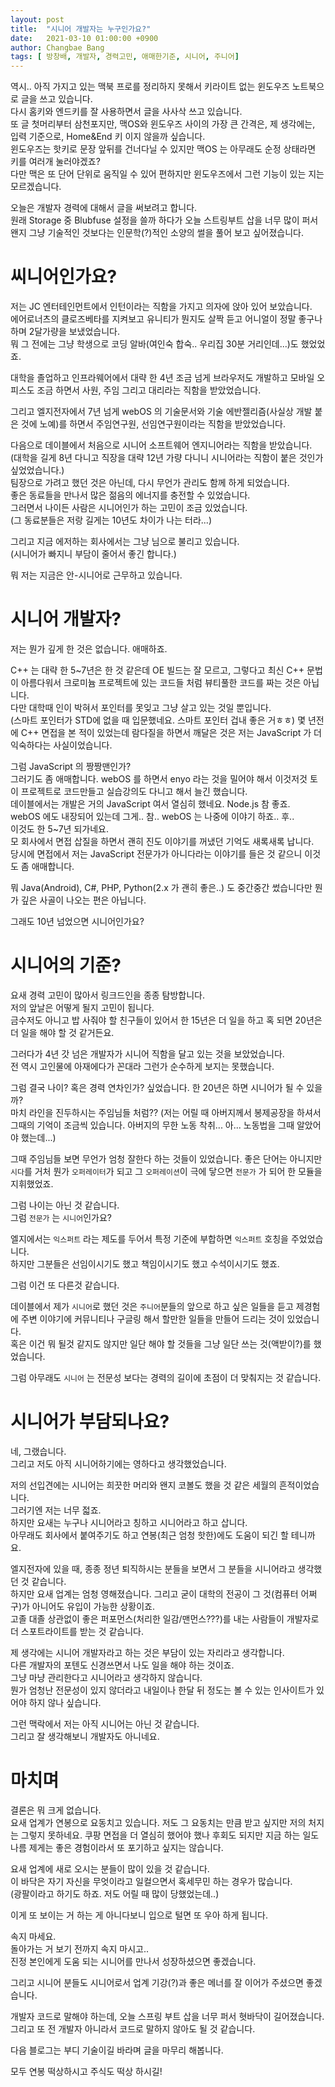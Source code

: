 ```yaml
---
layout: post
title:  "시니어 개발자는 누구인가요?"
date:   2021-03-10 01:00:00 +0900
author: Changbae Bang
tags: [ 방창배, 개발자, 경력고민, 애매한기준, 시니어, 주니어]
---
```


역시.. 아직 가지고 있는 맥북 프로를 정리하지 못해서 키라이트 없는 윈도우즈 노트북으로 글을 쓰고 있습니다.  
다시 홈키와 엔드키를 잘 사용하면서 글을 사사삭 쓰고 있습니다.  
또 글 첫머리부터 삼천포지만, 맥OS와 윈도우즈 사이의 가장 큰 간격은, 제 생각에는, 입력 기준으로, Home&End 키 이지 않을까 싶습니다.  
윈도우즈는 핫키로 문장 앞뒤를 건너다닐 수 있지만 맥OS 는 아무래도 순정 상태라면 키를 여러개 눌러야겠죠?  
다만 맥은 또 단어 단위로 움직일 수 있어 편하지만 윈도우즈에서 그런 기능이 있는 지는 모르겠습니다.  

오늘은 개발자 경력에 대해서 글을 써보려고 합니다.  
원래 Storage 중 Blubfuse 설정을 쓸까 하다가 오늘 스트링부트 삽을 너무 많이 퍼서 왠지 그냥 기술적인 것보다는 인문학(?)적인 소양의 썰을 풀어 보고 싶어졌습니다.  

# 씨니어인가요?
저는 JC 엔터테인먼트에서 인턴이라는 직함을 가지고 의자에 앉아 있어 보았습니다.  
에어로너츠의 클로즈베타를 지켜보고 유니티가 뭔지도 살짝 듣고 어니얼이 정말 좋구나 하며 2달가량을 보냈었습니다.  
뭐 그 전에는 그냥 학생으로 코딩 알바(여인숙 합숙.. 우리집 30분 거리인데...)도 했었었죠.  

대학을 졸업하고 인프라웨어에서 대략 한 4년 조금 넘게 브라우저도 개발하고 모바일 오피스도 조금 하면서 사원, 주임 그리고 대리라는 직함을 받았었습니다.  

그리고 엘지전자에서 7년 넘게 webOS 의 기술문서와 기술 에반젤리즘(사실상 개발 붙은 것에 노예)를 하면서 주임연구원, 선임연구원이라는 직함을 받았었습니다.  

다음으로 데이블에서 처음으로 시니어 소프트웨어 엔지니어라는 직함을 받았습니다.  
(대학을 길게 8년 다니고 직장을 대략 12년 가량 다니니 시니어라는 직함이 붙은 것인가 싶었었습니다.)  
팀장으로 가려고 했던 것은 아닌데, 다시 무언가 관리도 함께 하게 되었습니다.  
좋은 동료들을 만나서 많은 젊음의 에너지를 충전할 수 있었습니다.  
그러면서 나이든 사람은 시니어인가 하는 고민이 조금 있었습니다.  
(그 동료분들은 저랑 길게는 10년도 차이가 나는 터라...)

그리고 지금 에저하는 회사에서는 그냥 님으로 불리고 있습니다.  
(시니어가 빠지니 부담이 줄어서 좋긴 합니다.)

뭐 저는 지금은 안-시니어로 근무하고 있습니다.

# 시니어 개발자?
저는 뭔가 깊게 한 것은 없습니다. 애매하죠.  

C++ 는 대략 한 5~7년은 한 것 같은데 OE 빌드는 잘 모르고, 그렇다고 최신 C++ 문법이 아름다워서 크로미늄 프로젝트에 있는 코드들 처럼 뷰티풀한 코드를 짜는 것은 아닙니다.  
다만 대학때 인이 박혀서 포인터를 못잊고 그냥 살고 있는 것일 뿐입니다.  
(스마트 포인터가 STD에 없을 때 입문했네요. 스마트 포인터 겁내 좋은 거ㅎㅎ)
몇 년전에 C++ 면접을 본 적이 있었는데 람다질을 하면서 깨달은 것은 저는 JavaScript 가 더 익숙하다는 사실이었습니다.  

그럼 JavaScript 의 짱짱맨인가?  
그러기도 좀 애매합니다. webOS 를 하면서 enyo 라는 것을 밀어야 해서 이것저것 토이 프로젝트로 코드만들고 실습강의도 다니고 해서 늘긴 했습니다.  
데이블에서는 개발은 거의 JavaScript 여서 열심히 했네요. Node.js 참 좋죠.  
webOS 에도 내장되어 있는데 그게.. 참.. webOS 는 나중에 이야기 하죠.. 후..  
이것도 한 5~7년 되가네요.  
모 회사에서 면접 삽질을 하면서 괜히 진도 이야기를 꺼냈던 기억도 새록새록 납니다.  
당시에 면접에서 저는 JavaScript 전문가가 아니다라는 이야기를 들은 것 같으니 이것도 좀 애매합니다.  

뭐 Java(Android), C#, PHP, Python(2.x 가 괜히 좋은..) 도 중간중간 썼습니다만 뭔가 깊은 사골이 나오는 편은 아닙니다.  

그래도 10년 넘었으면 시니어인가요?

# 시니어의 기준?
요새 경력 고민이 많아서 링크드인을 종종 탐방합니다.  
저의 앞날은 어떻게 될지 고민이 됩니다.  
금수저도 아니고 밥 사줘야 할 친구들이 있어서 한 15년은 더 일을 하고 혹 되면 20년은 더 일을 해야 할 것 같거든요.  

그러다가 4년 갓 넘은 개발자가 시니어 직함을 달고 있는 것을 보았었습니다.  
전 역시 고인물에 아재에다가 꼰대라 그런가 순수하게 보지는 못했습니다.  

그럼 결국 나이? 혹은 경력 연차인가? 싶었습니다.
한 20년은 하면 시니어가 될 수 있을까?  
마치 라인을 진두하시는 주임님들 처럼??
(저는 어릴 때 아버지께서 봉제공장을 하셔서 그때의 기억이 조금씩 있습니다. 아버지의 무한 노동 착취... 아... 노동법을 그때 알았어야 했는데...)  

그때 주임님들 보면 무언가 엄청 잘한다 하는 것들이 있었습니다.
좋은 단어는 아니지만 `시다`를 거처 뭔가 `오퍼레이터`가 되고 그 `오퍼레이션`이 극에 닿으면 `전문가` 가 되어 한 모듈을 지휘했었죠.  

그럼 나이는 아닌 것 같습니다.  
그럼 `전문가` 는 `시니어`인가요?

엘지에서는 `익스퍼트` 라는 제도를 두어서 특정 기준에 부합하면 `익스퍼트` 호칭을 주었었습니다.  
하지만 그분들은 선임이시기도 했고 책임이시기도 했고 수석이시기도 했죠.  

그럼 이건 또 다른것 같습니다.  

데이블에서 제가 `시니어`로 했던 것은 `주니어`분들의 앞으로 하고 싶은 일들을 듣고 제경험에 주변 이야기에 커뮤니티나 구글링 해서 할만한 일들을 만들어 드리는 것이 있었습니다.  
혹은 이건 뭐 될것 같지도 않지만 일단 해야 할 것들을 그냥 일단 쓰는 것(액받이?)를 했었습니다.  

그럼 아무래도 `시니어` 는 전문성 보다는 경력의 길이에 초점이 더 맞춰지는 것 같습니다.

# 시니어가 부담되나요?
네, 그랬습니다.  
그리고 저도 아직 시니어하기에는 영하다고 생각했었습니다.  

저의 선입견에는 시니어는 희끗한 머리와 왠지 코볼도 했을 것 같은 세월의 흔적이었습니다.  
그러기엔 저는 너무 젋죠.  
하지만 요새는 누구나 시니어라고 칭하고 시니어라고 하고 삽니다.  
아무래도 회사에서 붙여주기도 하고 연봉(최근 엄청 핫한)에도 도움이 되긴 할 테니까요.  

엘지전자에 있을 때, 종종 정년 퇴직하시는 분들을 보면서 그 분들을 시니어라고 생각했던 것 같습니다.  
하지만 요새 업계는 엄청 영해졌습니다. 그리고 굳이 대학의 전공이 그 것(컴퓨터 어쩌구)가 아니어도 유입이 가능한 상황이죠.  
고졸 대졸 상관없이 좋은 퍼포먼스(처리한 일감/맨먼스???)를 내는 사람들이 개발자로 더 스포트라이트를 받는 것 같습니다.  

제 생각에는 시니어 개발자라고 하는 것은 부담이 있는 자리라고 생각합니다.  
다른 개발자의 포텐도 신경쓰면서 나도 일을 해야 하는 것이죠.  
그냥 마냥 관리한다고 시니어라고 생각하지 않습니다.  
뭔가 엄청난 전문성이 있지 않더라고 내일이나 한달 뒤 정도는 볼 수 있는 인사이트가 있어야 하지 않나 싶습니다.  

그런 맥락에서 저는 아직 시니어는 아닌 것 같습니다.  
그리고 잘 생각해보니 개발자도 아니네요.  

# 마치며
결론은 뭐 크게 없습니다.  
요새 업계가 연봉으로 요동치고 있습니다. 저도 그 요동치는 만큼 받고 싶지만 저의 처지는 그렇지 못하네요. 쿠팡 면접을 더 열심히 했어야 했나 후회도 되지만 지금 하는 일도 나름 제게는 좋은 경험이라서 또 포기하고 싶지는 않습니다.  

요새 업계에 새로 오시는 분들이 많이 있을 것 같습니다.  
이 바닥은 자기 자신을 무엇이라고 일컬으면서 혹세무민 하는 경우가 많습니다.  
(광팔이라고 하기도 하죠. 저도 어릴 때 많이 당했었는데..)

이게 또 보이는 거 하는 게 아니다보니 입으로 털면 또 우아 하게 됩니다.  

속지 마세요.  
돌아가는 거 보기 전까지 속지 마시고..  
진정 본인에게 도움 되는 시니어를 만나서 성장하셨으면 좋겠습니다.

그리고 시니어 분들도 시니어로서 업계 기강(?)과 좋은 메너를 잘 이어가 주셨으면 좋겠습니다.

개발자 코드로 말해야 하는데, 오늘 스프링 부트 삽을 너무 퍼서 혓바닥이 길어졌습니다.  
그리고 또 전 개발자 아니라서 코드로 말하지 않아도 될 것 같습니다.  

다음 블로그는 부디 기술이길 바라며 글을 마무리 해봅니다.  

모두 연봉 떡상하시고 주식도 떡상 하시길!